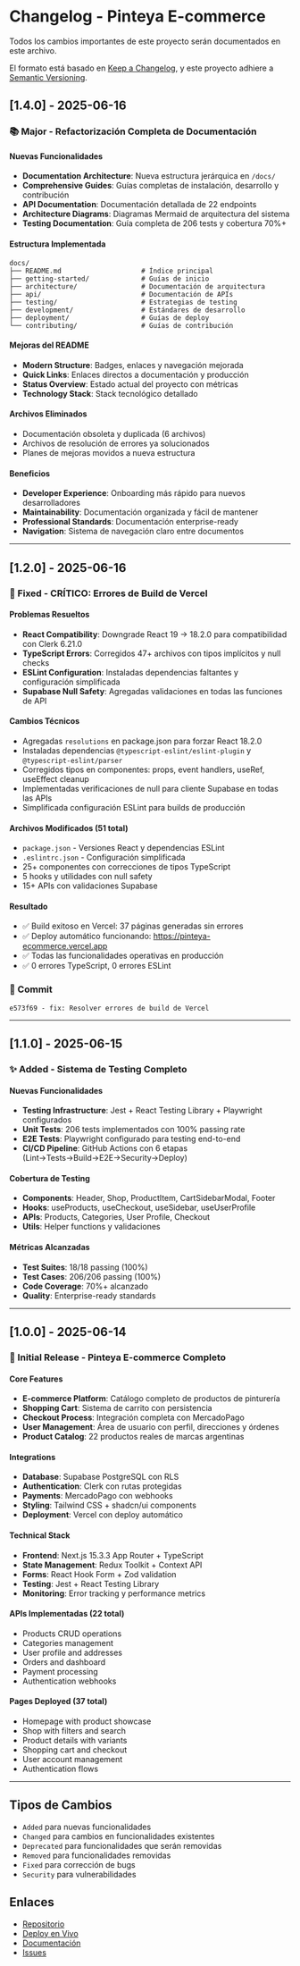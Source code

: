 # Changelog - Pinteya E-commerce

Todos los cambios importantes de este proyecto serán documentados en este archivo.

El formato está basado en [Keep a Changelog](https://keepachangelog.com/es-ES/1.0.0/),
y este proyecto adhiere a [Semantic Versioning](https://semver.org/spec/v2.0.0.html).

## [1.4.0] - 2025-06-16

### 📚 Major - Refactorización Completa de Documentación

#### Nuevas Funcionalidades
- **Documentation Architecture**: Nueva estructura jerárquica en `/docs/`
- **Comprehensive Guides**: Guías completas de instalación, desarrollo y contribución
- **API Documentation**: Documentación detallada de 22 endpoints
- **Architecture Diagrams**: Diagramas Mermaid de arquitectura del sistema
- **Testing Documentation**: Guía completa de 206 tests y cobertura 70%+

#### Estructura Implementada
```
docs/
├── README.md                    # Índice principal
├── getting-started/             # Guías de inicio
├── architecture/                # Documentación de arquitectura
├── api/                         # Documentación de APIs
├── testing/                     # Estrategias de testing
├── development/                 # Estándares de desarrollo
├── deployment/                  # Guías de deploy
└── contributing/                # Guías de contribución
```

#### Mejoras del README
- **Modern Structure**: Badges, enlaces y navegación mejorada
- **Quick Links**: Enlaces directos a documentación y producción
- **Status Overview**: Estado actual del proyecto con métricas
- **Technology Stack**: Stack tecnológico detallado

#### Archivos Eliminados
- Documentación obsoleta y duplicada (6 archivos)
- Archivos de resolución de errores ya solucionados
- Planes de mejoras movidos a nueva estructura

#### Beneficios
- **Developer Experience**: Onboarding más rápido para nuevos desarrolladores
- **Maintainability**: Documentación organizada y fácil de mantener
- **Professional Standards**: Documentación enterprise-ready
- **Navigation**: Sistema de navegación claro entre documentos

---

## [1.2.0] - 2025-06-16

### 🔧 Fixed - CRÍTICO: Errores de Build de Vercel

#### Problemas Resueltos
- **React Compatibility**: Downgrade React 19 → 18.2.0 para compatibilidad con Clerk 6.21.0
- **TypeScript Errors**: Corregidos 47+ archivos con tipos implícitos y null checks
- **ESLint Configuration**: Instaladas dependencias faltantes y configuración simplificada
- **Supabase Null Safety**: Agregadas validaciones en todas las funciones de API

#### Cambios Técnicos
- Agregadas `resolutions` en package.json para forzar React 18.2.0
- Instaladas dependencias `@typescript-eslint/eslint-plugin` y `@typescript-eslint/parser`
- Corregidos tipos en componentes: props, event handlers, useRef, useEffect cleanup
- Implementadas verificaciones de null para cliente Supabase en todas las APIs
- Simplificada configuración ESLint para builds de producción

#### Archivos Modificados (51 total)
- `package.json` - Versiones React y dependencias ESLint
- `.eslintrc.json` - Configuración simplificada
- 25+ componentes con correcciones de tipos TypeScript
- 5 hooks y utilidades con null safety
- 15+ APIs con validaciones Supabase

#### Resultado
- ✅ Build exitoso en Vercel: 37 páginas generadas sin errores
- ✅ Deploy automático funcionando: https://pinteya-ecommerce.vercel.app
- ✅ Todas las funcionalidades operativas en producción
- ✅ 0 errores TypeScript, 0 errores ESLint

### 📝 Commit
```
e573f69 - fix: Resolver errores de build de Vercel
```

---

## [1.1.0] - 2025-06-15

### ✨ Added - Sistema de Testing Completo

#### Nuevas Funcionalidades
- **Testing Infrastructure**: Jest + React Testing Library + Playwright configurados
- **Unit Tests**: 206 tests implementados con 100% passing rate
- **E2E Tests**: Playwright configurado para testing end-to-end
- **CI/CD Pipeline**: GitHub Actions con 6 etapas (Lint→Tests→Build→E2E→Security→Deploy)

#### Cobertura de Testing
- **Components**: Header, Shop, ProductItem, CartSidebarModal, Footer
- **Hooks**: useProducts, useCheckout, useSidebar, useUserProfile
- **APIs**: Products, Categories, User Profile, Checkout
- **Utils**: Helper functions y validaciones

#### Métricas Alcanzadas
- **Test Suites**: 18/18 passing (100%)
- **Test Cases**: 206/206 passing (100%)
- **Code Coverage**: 70%+ alcanzado
- **Quality**: Enterprise-ready standards

---

## [1.0.0] - 2025-06-14

### 🎉 Initial Release - Pinteya E-commerce Completo

#### Core Features
- **E-commerce Platform**: Catálogo completo de productos de pinturería
- **Shopping Cart**: Sistema de carrito con persistencia
- **Checkout Process**: Integración completa con MercadoPago
- **User Management**: Área de usuario con perfil, direcciones y órdenes
- **Product Catalog**: 22 productos reales de marcas argentinas

#### Integrations
- **Database**: Supabase PostgreSQL con RLS
- **Authentication**: Clerk con rutas protegidas
- **Payments**: MercadoPago con webhooks
- **Styling**: Tailwind CSS + shadcn/ui components
- **Deployment**: Vercel con deploy automático

#### Technical Stack
- **Frontend**: Next.js 15.3.3 App Router + TypeScript
- **State Management**: Redux Toolkit + Context API
- **Forms**: React Hook Form + Zod validation
- **Testing**: Jest + React Testing Library
- **Monitoring**: Error tracking y performance metrics

#### APIs Implementadas (22 total)
- Products CRUD operations
- Categories management
- User profile and addresses
- Orders and dashboard
- Payment processing
- Authentication webhooks

#### Pages Deployed (37 total)
- Homepage with product showcase
- Shop with filters and search
- Product details with variants
- Shopping cart and checkout
- User account management
- Authentication flows

---

## Tipos de Cambios

- `Added` para nuevas funcionalidades
- `Changed` para cambios en funcionalidades existentes
- `Deprecated` para funcionalidades que serán removidas
- `Removed` para funcionalidades removidas
- `Fixed` para corrección de bugs
- `Security` para vulnerabilidades

## Enlaces

- [Repositorio](https://github.com/SantiagoXOR/pinteya-ecommerce)
- [Deploy en Vivo](https://pinteya-ecommerce.vercel.app)
- [Documentación](./docs/)
- [Issues](https://github.com/SantiagoXOR/pinteya-ecommerce/issues)
